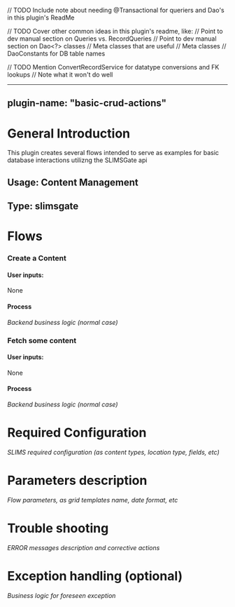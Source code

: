 // TODO Include note about needing @Transactional for queriers and Dao's in this plugin's ReadMe

// TODO Cover other common ideas in this plugin's readme, like:
    // Point to dev manual section on Queries vs. RecordQueries
    // Point to dev manual section on Dao<?> classes
    // Meta classes that are useful
        // <table>Meta classes
        // DaoConstants for DB table names

// TODO Mention ConvertRecordService for datatype conversions and FK lookups
    // Note what it won't do well


---
plugin-name: "basic-crud-actions"
---

# General Introduction
This plugin creates several flows intended to serve as examples for basic database interactions utilizng the SLIMSGate api

## Usage: Content Management
## Type: slimsgate

# Flows
### Create a Content
#### User inputs:
None
#### Process
*Backend business logic (normal case)*

### Fetch some content
#### User inputs:
None
#### Process
*Backend business logic (normal case)*

# Required Configuration
*SLIMS required configuration (as content types, location type, fields, etc)*

# Parameters description
*Flow parameters, as grid templates name, date format, etc*

# Trouble shooting
*ERROR messages description and corrective actions*

# Exception handling (optional)
*Business logic for foreseen exception*


